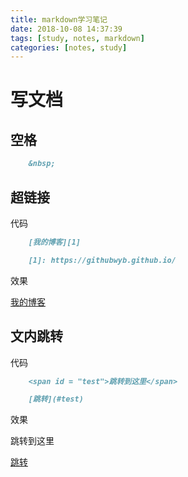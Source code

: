 ```yaml
---
title: markdown学习笔记
date: 2018-10-08 14:37:39
tags: [study, notes, markdown]
categories: [notes, study]
---
```


# 写文档

## 空格

```markdown
    &nbsp;
```

## 超链接

代码

```markdown
    [我的博客][1]

    [1]: https://githubwyb.github.io/
```

效果

[我的博客][1]

[1]: https://githubwyb.github.io/

## 文内跳转

代码

```markdown
    <span id = "test">跳转到这里</span>

    [跳转](#test)
```

效果

<span id = "test">跳转到这里</span>

[跳转](#test)